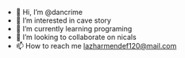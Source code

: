 - 👋 Hi, I’m @dancrime
- 👀 I’m interested in cave story
- 🌱 I’m currently learning programing
- 💞️ I’m looking to collaborate on nicals
- 📫 How to reach me lazharmendef120@mail.com

<!---
dancrime/dancrime is a ✨ special ✨ repository because its `README.md` (this file) appears on your GitHub profile.
You can click the Preview link to take a look at your changes.
--->
